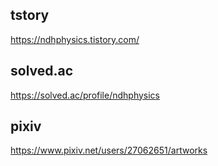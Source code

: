 ## tstory
https://ndhphysics.tistory.com/
## solved.ac
https://solved.ac/profile/ndhphysics
## pixiv
https://www.pixiv.net/users/27062651/artworks
